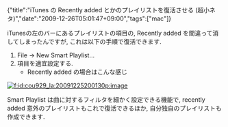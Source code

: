 {"title":"iTunes の Recently added とかのプレイリストを復活させる (超小ネタ)","date":"2009-12-26T05:01:47+09:00","tags":["mac"]}

<!-- DATE: 2009-12-25T20:01:47+00:00 -->
<!-- OLDURL: http://d.hatena.ne.jp/cou929_la/20091225/ -->


<div class="section">
<p>iTunesの左のバーにあるプレイリストの項目の, Recently added を間違って消してしまったんですが, これは以下の手順で復活できます.</p>

<ol>
<li>File -> New Smart Playlist...</li>
<li>項目を適宜設定する.

<ul>
<li>Recently added の場合はこんな感じ</li>
</ul>
</li>
</ol>
<p><a href="http://f.hatena.ne.jp/cou929_la/20091225200130" class="hatena-fotolife" target="_blank"><img src="http://cdn-ak.f.st-hatena.com/images/fotolife/c/cou929_la/20091225/20091225200130.png" alt="f:id:cou929_la:20091225200130p:image" title="f:id:cou929_la:20091225200130p:image" class="hatena-fotolife"></a></p>
<p>Smart Playlist は曲に対するフィルタを細かく設定できる機能で, recently added 意外のプレイリストもこれで復活できるほか, 自分独自のプレイリストも作成できます.</p>
</div>





